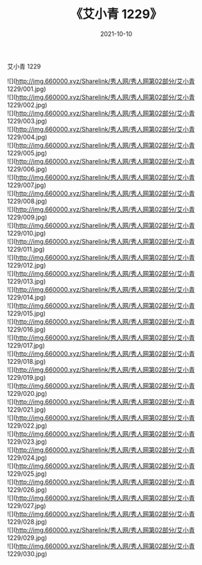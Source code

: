 ﻿---
layout: post
title:  《艾小青 1229》
date:   2021-10-10
img: http://img.660000.xyz/Sharelink/秀人网/秀人网第02部分/艾小青 1229/000.jpg
categories: [美女, 清纯, 唯美]
---

艾小青 1229

  ![](http://img.660000.xyz/Sharelink/秀人网/秀人网第02部分/艾小青 1229/001.jpg) <br> ![](http://img.660000.xyz/Sharelink/秀人网/秀人网第02部分/艾小青 1229/002.jpg) <br> ![](http://img.660000.xyz/Sharelink/秀人网/秀人网第02部分/艾小青 1229/003.jpg) <br> ![](http://img.660000.xyz/Sharelink/秀人网/秀人网第02部分/艾小青 1229/004.jpg) <br> ![](http://img.660000.xyz/Sharelink/秀人网/秀人网第02部分/艾小青 1229/005.jpg) <br> ![](http://img.660000.xyz/Sharelink/秀人网/秀人网第02部分/艾小青 1229/006.jpg) <br> ![](http://img.660000.xyz/Sharelink/秀人网/秀人网第02部分/艾小青 1229/007.jpg) <br> ![](http://img.660000.xyz/Sharelink/秀人网/秀人网第02部分/艾小青 1229/008.jpg) <br> ![](http://img.660000.xyz/Sharelink/秀人网/秀人网第02部分/艾小青 1229/009.jpg) <br> ![](http://img.660000.xyz/Sharelink/秀人网/秀人网第02部分/艾小青 1229/010.jpg) <br> ![](http://img.660000.xyz/Sharelink/秀人网/秀人网第02部分/艾小青 1229/011.jpg) <br> ![](http://img.660000.xyz/Sharelink/秀人网/秀人网第02部分/艾小青 1229/012.jpg) <br> ![](http://img.660000.xyz/Sharelink/秀人网/秀人网第02部分/艾小青 1229/013.jpg) <br> ![](http://img.660000.xyz/Sharelink/秀人网/秀人网第02部分/艾小青 1229/014.jpg) <br> ![](http://img.660000.xyz/Sharelink/秀人网/秀人网第02部分/艾小青 1229/015.jpg) <br> ![](http://img.660000.xyz/Sharelink/秀人网/秀人网第02部分/艾小青 1229/016.jpg) <br> ![](http://img.660000.xyz/Sharelink/秀人网/秀人网第02部分/艾小青 1229/017.jpg) <br> ![](http://img.660000.xyz/Sharelink/秀人网/秀人网第02部分/艾小青 1229/018.jpg) <br> ![](http://img.660000.xyz/Sharelink/秀人网/秀人网第02部分/艾小青 1229/019.jpg) <br> ![](http://img.660000.xyz/Sharelink/秀人网/秀人网第02部分/艾小青 1229/020.jpg) <br> ![](http://img.660000.xyz/Sharelink/秀人网/秀人网第02部分/艾小青 1229/021.jpg) <br> ![](http://img.660000.xyz/Sharelink/秀人网/秀人网第02部分/艾小青 1229/022.jpg) <br> ![](http://img.660000.xyz/Sharelink/秀人网/秀人网第02部分/艾小青 1229/023.jpg) <br> ![](http://img.660000.xyz/Sharelink/秀人网/秀人网第02部分/艾小青 1229/024.jpg) <br> ![](http://img.660000.xyz/Sharelink/秀人网/秀人网第02部分/艾小青 1229/025.jpg) <br> ![](http://img.660000.xyz/Sharelink/秀人网/秀人网第02部分/艾小青 1229/026.jpg) <br> ![](http://img.660000.xyz/Sharelink/秀人网/秀人网第02部分/艾小青 1229/027.jpg) <br> ![](http://img.660000.xyz/Sharelink/秀人网/秀人网第02部分/艾小青 1229/028.jpg) <br> ![](http://img.660000.xyz/Sharelink/秀人网/秀人网第02部分/艾小青 1229/029.jpg) <br> ![](http://img.660000.xyz/Sharelink/秀人网/秀人网第02部分/艾小青 1229/030.jpg) <br>